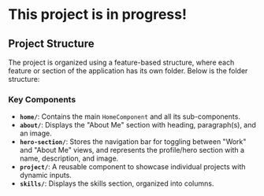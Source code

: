 # This project is in progress!

## Project Structure

The project is organized using a feature-based structure, where each feature or section of the application has its own folder. Below is the folder structure:

### **Key Components**
- **`home/`**: Contains the main `HomeComponent` and all its sub-components.
- **`about/`**: Displays the "About Me" section with heading, paragraph(s), and an image.
- **`hero-section/`**: Stores the navigation bar for toggling between "Work" and "About Me" views, and represents the profile/hero section with a name, description, and image.
- **`project/`**: A reusable component to showcase individual projects with dynamic inputs.
- **`skills/`**: Displays the skills section, organized into columns.
